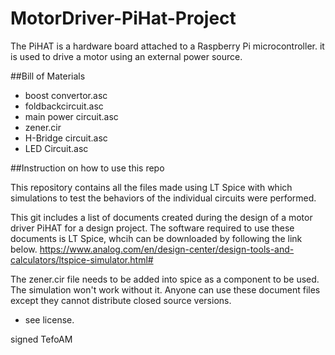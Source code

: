 # MotorDriver-PiHat-Project

The PiHAT is a hardware board attached to a Raspberry Pi microcontroller. it is used to drive a motor using an external power source.

##Bill of Materials

- boost convertor.asc
- foldbackcircuit.asc
- main power circuit.asc
- zener.cir
- H-Bridge circuit.asc
- LED Circuit.asc

##Instruction on how to use this repo

This repository contains all the files made using LT Spice with which simulations to test the behaviors of the individual circuits were performed.

This git includes a list of documents created during the design of a motor driver PiHAT for a design project.
The software required to use these documents is LT Spice, whcih can be downloaded by following the link below.
https://www.analog.com/en/design-center/design-tools-and-calculators/ltspice-simulator.html# 

The zener.cir file needs to be added into spice as a component to be used. The simulation won't work without it.
Anyone can use these document files except they cannot distribute closed source versions.
- see license.

signed TefoAM

